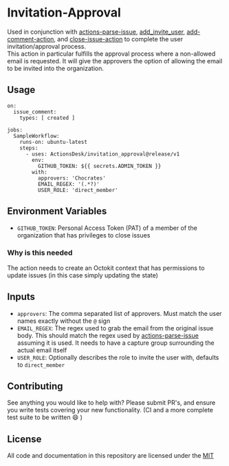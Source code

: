 # Invitation-Approval
Used in conjunction with [actions-parse-issue](https://github.com/jasonmacgowan/parse-issue), [add_invite_user](https://github.com/froi/add_invite_user), [add-comment-action](https://github.com/ActionsDesk/add-comment-action), and [close-issue-action](https://github.com/ActionsDesk/close-issue-action) to complete the user invitation/approval process.  
This action in particular fulfills the approval process where a non-allowed email is requested. It will give the approvers the option of allowing the email to be invited into the organization.

## Usage

```
on:
  issue_comment:
    types: [ created ]

jobs:
  SampleWorkflow:
    runs-on: ubuntu-latest
    steps:
      - uses: ActionsDesk/invitation_approval@release/v1
        env:
          GITHUB_TOKEN: ${{ secrets.ADMIN_TOKEN }}
        with:
          approvers: 'Chocrates'
          EMAIL_REGEX: '(.*?)'
          USER_ROLE: 'direct_member'
```

## Environment Variables  

* `GITHUB_TOKEN`: Personal Access Token (PAT) of a member of the organization that has privileges to close issues

### Why is this needed  
The action needs to create an Octokit context that has permissions to update issues (in this case simply updating the state)

## Inputs  
* `approvers`: The comma separated list of approvers.  Must match the user names exactly without the `@` sign
* `EMAIL_REGEX`: The regex used to grab the email from the original issue body.  This should match the regex used by [actions-parse-issue](https://github.com/jasonmacgowan/parse-issue) assuming it is used.  It needs to have a capture group surrounding the actual email itself
* `USER_ROLE`: Optionally describes the role to invite the user with, defaults to `direct_member`
## Contributing
See anything you would like to help with?  Please submit PR's, and ensure you write tests covering your new functionality.  (CI and a more complete test suite to be written :smile: )

## License
All code and documentation in this repository are licensed under the [MIT](LICENSE)


